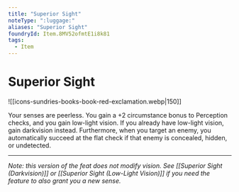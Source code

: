 ```yaml
---
title: "Superior Sight"
noteType: ":luggage:"
aliases: "Superior Sight"
foundryId: Item.8MV52ofmtE1i8k81
tags:
  - Item
---
```


# Superior Sight
![[icons-sundries-books-book-red-exclamation.webp|150]]

Your senses are peerless. You gain a +2 circumstance bonus to Perception checks, and you gain low-light vision. If you already have low-light vision, gain darkvision instead. Furthermore, when you target an enemy, you automatically succeed at the flat check if that enemy is concealed, hidden, or undetected.

* * *

_Note: this version of the feat does not modify vision. See [[Superior Sight (Darkvision)]] or [[Superior Sight (Low-Light Vision)]] if you need the feature to also grant you a new sense._
